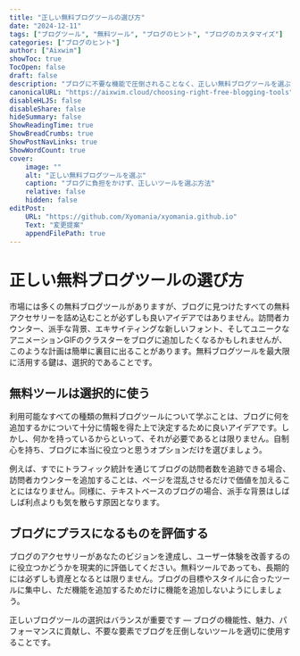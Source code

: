 ```yaml
---
title: "正しい無料ブログツールの選び方"
date: "2024-12-11"
tags: ["ブログツール", "無料ツール", "ブログのヒント", "ブログのカスタマイズ"]
categories: ["ブログのヒント"]
author: ["Aixwim"]
showToc: true
TocOpen: false
draft: false
description: "ブログに不要な機能で圧倒されることなく、正しい無料ブログツールを選ぶ方法。"
canonicalURL: "https://aixwim.cloud/choosing-right-free-blogging-tools"
disableHLJS: false
disableShare: false
hideSummary: false
ShowReadingTime: true
ShowBreadCrumbs: true
ShowPostNavLinks: true
ShowWordCount: true
cover:
    image: ""
    alt: "正しい無料ブログツールを選ぶ"
    caption: "ブログに負担をかけず、正しいツールを選ぶ方法"
    relative: false
    hidden: false
editPost:
    URL: "https://github.com/Xyomania/xyomania.github.io"
    Text: "変更提案"
    appendFilePath: true
---
```


# 正しい無料ブログツールの選び方

市場には多くの無料ブログツールがありますが、ブログに見つけたすべての無料アクセサリーを詰め込むことが必ずしも良いアイデアではありません。訪問者カウンター、派手な背景、エキサイティングな新しいフォント、そしてユニークなアニメーションGIFのクラスターをブログに追加したくなるかもしれませんが、このような計画は簡単に裏目に出ることがあります。無料ブログツールを最大限に活用する鍵は、選択的であることです。

## 無料ツールは選択的に使う

利用可能なすべての種類の無料ブログツールについて学ぶことは、ブログに何を追加するかについて十分に情報を得た上で決定するために良いアイデアです。しかし、何かを持っているからといって、それが必要であるとは限りません。自制心を持ち、ブログに本当に役立つと思うオプションだけを選びましょう。

例えば、すでにトラフィック統計を通じてブログの訪問者数を追跡できる場合、訪問者カウンターを追加することは、ページを混乱させるだけで価値を加えることにはなりません。同様に、テキストベースのブログの場合、派手な背景はしばしば利点よりも気を散らす原因となります。

## ブログにプラスになるものを評価する

ブログのアクセサリーがあなたのビジョンを達成し、ユーザー体験を改善するのに役立つかどうかを現実的に評価してください。無料ツールであっても、長期的には必ずしも資産となるとは限りません。ブログの目標やスタイルに合ったツールに集中し、ただ機能を追加するためだけに機能を追加しないようにしましょう。

正しいブログツールの選択はバランスが重要です — ブログの機能性、魅力、パフォーマンスに貢献し、不要な要素でブログを圧倒しないツールを適切に使用することです。
